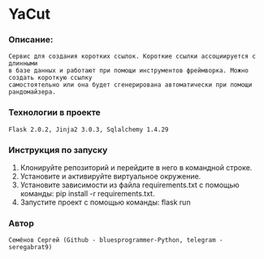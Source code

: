 # YaCut


### Описание: 
	Сервис для создания коротких ссылок. Короткие ссылки ассоциируется с длинными  
    в базе данных и работают при помощи инструментов фреймворка. Можно создать короткую ссылку  
    самостоятельно или она будет сгенерирована автоматически при помощи рандомайзера.

### Технологии в проекте
	Flask 2.0.2, Jinja2 3.0.3, Sqlalchemy 1.4.29

### Инструкция по запуску
1. Клонируйте репозиторий и перейдите в него в командной строке.  
2. Установите и активируйте виртуальное окружение.  
3. Установите зависимости из файла requirements.txt с помощью команды: pip install -r requirements.txt.  
4. Запустите проект с помощью команды: flask run


### Автор
	Семёнов Сергей (Github - bluesprogrammer-Python, telegram - seregabrat9)
